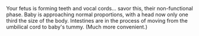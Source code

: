 Your fetus is forming teeth and vocal cords... savor this, their non-functional phase. Baby is approaching normal proportions, with a head now only one third the size of the body. Intestines are in the process of moving from the umbilical cord to baby's tummy. (Much more convenient.)